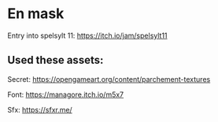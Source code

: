 # En mask

Entry into spelsylt 11: https://itch.io/jam/spelsylt11

## Used these assets:
Secret: https://opengameart.org/content/parchement-textures

Font: https://managore.itch.io/m5x7

Sfx: https://sfxr.me/
